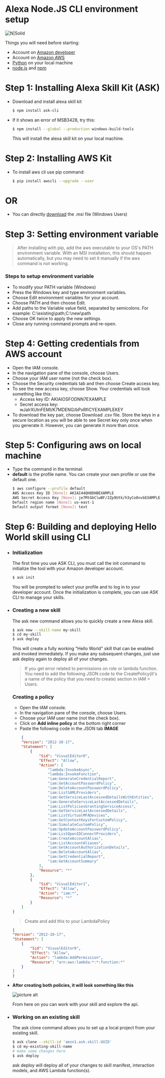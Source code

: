 # Alexa Node.JS CLI environment setup
![N|Solid](https://s3.amazonaws.com/spellbeebackend/amazon-alexa-logo.png)

Things you will need before starting:

  - Account on [Amazon developer](https://developer.amazon.com/)
  - Account on [Amazon AWS](https://aws.amazon.com/console/)
  - [Python](https://www.python.org/downloads/release/python-364/) on your local machine
  - [node.js](https://www.npmjs.com/get-npm) and [npm](https://www.npmjs.com/get-npm)

# Step 1: Installing Alexa Skill Kit (ASK)

  - Download and install alexa skill kit
    ```sh
    $ npm install ask-cli
    ```
  - If it shows an error of MSB3428, try this:
    ```sh
    $ npm install --global --production windows-build-tools
    ```
    This will install the alexa skill kit on your local machine.

# Step 2: Installing AWS Kit
  - To install aws cli use pip command:
    ```sh    
    $ pip install awscli --upgrade --user    
    ```
 # OR
 - You can directly [download](https://docs.aws.amazon.com/cli/latest/userguide/awscli-install-windows.html) the .msi file (Windows Users)

# Step 3: Setting environment variable
> After installing with pip, add the aws executable to your OS's PATH environment
> variable. With an MSI installation, this should happen automatically, but you may
> need to set it manually if the aws command is not working.

### Steps to setup environment variable
- To modify your PATH variable (Windows)
- Press the Windows key and type environment variables.
- Choose Edit environment variables for your account.
- Choose PATH and then choose Edit.
- Add paths to the Variable value field, separated by semicolons. For example: C:\existing\path;C:\new\path
- Choose OK twice to apply the new settings.
- Close any running command prompts and re-open.

# Step 4: Getting credentials from AWS account

- Open the IAM console.
- In the navigation pane of the console, choose Users.
- Choose your IAM user name (not the check box).
- Choose the Security credentials tab and then choose Create access key.
- To see the new access key, choose Show. Your credentials will look something like this:
    - Access key ID: AKIAIOSFODNN7EXAMPLE
    - Secret access key: wJalrXUtnFEMI/K7MDENG/bPxRfiCYEXAMPLEKEY
- To download the key pair, choose Download .csv file. Store the keys in a secure location as you will be able to see Secret key only once when you generate it. However, you can generate it more than once.

# Step 5: Configuring aws on local machine
- Type the command in the terminal:
- **default** is the profile name. You can create your own profile or use the default one.
    ```sh
    $ aws configure --profile default
    AWS Access Key ID [None]: AKIAI44QH8DHBEXAMPLE
    AWS Secret Access Key [None]: je7MtGbClwBF/2Zp9Utk/h3yCo8nvbEXAMPLEKEY
    Default region name [None]: us-east-1
    Default output format [None]: text
    ```

# Step 6: Building and deploying Hello World skill using CLI
- ### Initialization
    The first time you use ASK CLI, you must call the init command to initialize the tool with your Amazon developer account.
    ```sh
    $ ask init
     ```
    You will be prompted to select your profile and to log in to your developer account. Once the initialization is complete, you can use ASK CLI to manage your skills.

- ### Creating a new skill
    The ask new command allows you to quickly create a new Alexa skill.
    ```sh
    $ ask new --skill-name my-skill
    $ cd my-skill
    $ ask deploy
    ```
    This will create a fully working "Hello World" skill that can be enabled and invoked immediately. If you make any subsequent changes, just use ask deploy again to deploy all of your changes.

    > If you get error related to permissions on role or lambda function. You need to add the following JSON code to the CreatePolicy(it's a name of the policy that you need to create) section in IAM > Users.

    ### Creating a policy
    - Open the IAM console.
    - In the navigation pane of the console, choose Users.
    - Choose your IAM user name (not the check box).
    - Click on **Add inline policy** at the bottom right corner
    - Paste the following code in the JSON tab
    **IMAGE**

    ```json
        {
        "Version": "2012-10-17",
        "Statement": [
            {
                "Sid": "VisualEditor0",
                "Effect": "Allow",
                "Action": [
                    "lambda:InvokeAsync",
                    "lambda:InvokeFunction",
                    "iam:GenerateCredentialReport",
                    "iam:GetAccountPasswordPolicy",
                    "iam:DeleteAccountPasswordPolicy",
                    "iam:ListSAMLProviders",
                    "iam:GetServiceLastAccessedDetailsWithEntities",
                    "iam:GenerateServiceLastAccessedDetails",
                    "iam:ListPoliciesGrantingServiceAccess",
                    "iam:GetServiceLastAccessedDetails",
                    "iam:ListVirtualMFADevices",
                    "iam:GetContextKeysForCustomPolicy",
                    "iam:SimulateCustomPolicy",
                    "iam:UpdateAccountPasswordPolicy",
                    "iam:ListOpenIDConnectProviders",
                    "iam:CreateAccountAlias",
                    "iam:ListAccountAliases",
                    "iam:GetAccountAuthorizationDetails",
                    "iam:DeleteAccountAlias",
                    "iam:GetCredentialReport",
                    "iam:GetAccountSummary"
                ],
                "Resource": "*"
            },
            {
                "Sid": "VisualEditor1",
                "Effect": "Allow",
                "Action": "iam:*",
                "Resource": "*"
            }
        ]
    }
    ```

    > Create and add this to your LambdaPolicy

    ```json
    {
    "Version": "2012-10-17",
    "Statement": [
        {
            "Sid": "VisualEditor0",
            "Effect": "Allow",
            "Action": "lambda:AddPermission",
            "Resource": "arn:aws:lambda:*:*:function:*"
        }
    ]
    }
    ```
- **After creating both policies, it will look something like this**

    ![picture alt](https://s3.amazonaws.com/spellbeebackend/iam.PNG
 "Title is optional")

    From here on you can work with your skill and explore the api.

- ### Working on an existing skill
    The ask clone command allows you to set up a local project from your existing skill.
    ```sh
    $ ask clone --skill-id 'amzn1.ask.skill.UUID'
    $ cd my-existing-skill-name
    # make some changes here
    $ ask deploy
    ```
    ask deploy will deploy all of your changes to skill manifest, interaction models, and AWS Lambda function(s).
